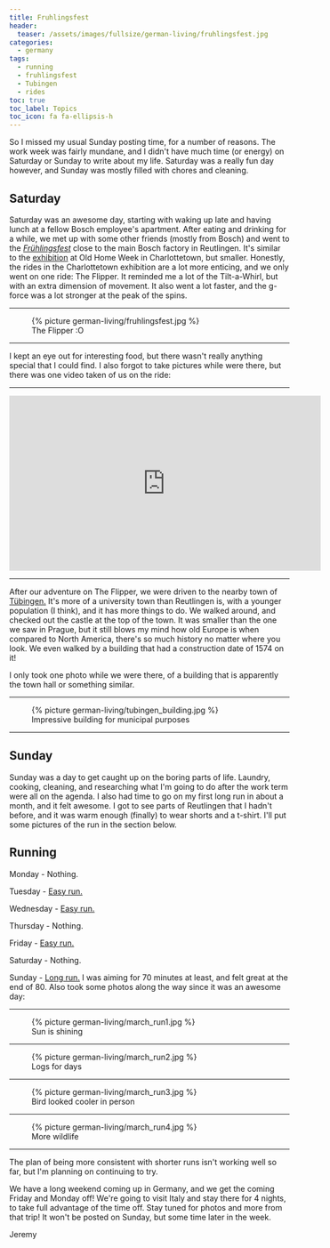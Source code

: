 ```yaml
---
title: Fruhlingsfest
header:
  teaser: /assets/images/fullsize/german-living/fruhlingsfest.jpg
categories:
  - germany
tags:
  - running
  - fruhlingsfest
  - Tubingen
  - rides
toc: true
toc_label: Topics
toc_icon: fa fa-ellipsis-h
---
```


So I missed my usual Sunday posting time, for a number of reasons. The work week was fairly mundane, and I didn't have much time (or energy) on Saturday or Sunday to write about my life. Saturday was a really fun day however, and Sunday was mostly filled with  chores and cleaning.

## Saturday

Saturday was an awesome day, starting with waking up late and having lunch at a fellow Bosch employee's apartment. After eating and drinking for a while, we met up with some other friends (mostly from Bosch) and went to the [_Frühlingsfest_](https://de-de.facebook.com/reutlinger.fruehlingsfest/) close to the main Bosch factory in Reutlingen. It's similar to the [exhibition](http://oldhomeweekpei.com/lineup/midway/) at Old Home Week in Charlottetown, but smaller. Honestly, the rides in the Charlottetown exhibition are a lot more enticing, and we only went on one ride: The Flipper. It reminded me a lot of the Tilt-a-Whirl, but with an extra dimension of movement. It also went a lot faster, and the g-force was a lot stronger at the peak of the spins.

***

<figure class="align-center">
  {% picture german-living/fruhlingsfest.jpg %}
  <figcaption>The Flipper :O</figcaption>
</figure>

***

I kept an eye out for interesting food, but there wasn't really anything special that I could find. I also forgot to take pictures while were there, but there was one video taken of us on the ride:

***

<iframe width="560" height="315" src="https://www.youtube.com/embed/1xDSz4HDBdU" frameborder="0" allow="autoplay; encrypted-media" allowfullscreen></iframe>

***

After our adventure on The Flipper, we were driven to the nearby town of [Tübingen.](https://en.wikipedia.org/wiki/T%C3%BCbingen) It's more of a university town than Reutlingen is, with a younger population (I think), and it has more things to do. We walked around, and checked out the castle at the top of the town. It was smaller than the one we saw in Prague, but it still blows my mind how old Europe is when compared to North America, there's so much history no matter where you look. We even walked by a building that had a construction date of 1574 on it!

I only took one photo while we were there, of a building that is apparently the town hall or something similar.

***

<figure class="align-center">
  {% picture german-living/tubingen_building.jpg %}
  <figcaption>Impressive building for municipal purposes</figcaption>
</figure>

***


## Sunday

Sunday was a day to get caught up on the boring parts of life. Laundry, cooking, cleaning, and researching what I'm going to do after the work term were all on the agenda. I also had time to go on my first long run in about a month, and it felt awesome. I got to see parts of Reutlingen that I hadn't before, and it was warm enough (finally) to wear shorts and a t-shirt. I'll put some pictures of the run in the section below.

## Running

Monday - Nothing.

Tuesday - [Easy run.](https://www.strava.com/activities/1463161944)

Wednesday - [Easy run.](https://www.strava.com/activities/1464715019)

Thursday - Nothing.

Friday - [Easy run.](https://www.strava.com/activities/1467705744)

Saturday - Nothing.

Sunday - [Long run.](https://www.strava.com/activities/1471293258) I was aiming for 70 minutes at least, and felt great at the end of 80. Also took some photos along the way since it was an awesome day:

***

<figure class="align-center">
  {% picture german-living/march_run1.jpg %}
  <figcaption>Sun is shining</figcaption>
</figure>

***

<figure class="align-center">
  {% picture german-living/march_run2.jpg %}
  <figcaption>Logs for days</figcaption>
</figure>

***

<figure class="align-center">
  {% picture german-living/march_run3.jpg %}
  <figcaption>Bird looked cooler in person</figcaption>
</figure>

***

<figure class="align-center">
  {% picture german-living/march_run4.jpg %}
  <figcaption>More wildlife</figcaption>
</figure>

***

The plan of being more consistent with shorter runs isn't working well so far, but I'm planning on continuing to try.

We have a long weekend coming up in Germany, and we get the coming Friday and Monday off! We're going to visit Italy and stay there for 4 nights, to take full advantage of the time off. Stay tuned for photos and more from that trip! It won't be posted on Sunday, but some time later in the week.

Jeremy
